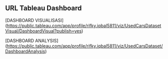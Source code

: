 URL Tableau Dashboard
---

[DASHBOARD VISUALISASI] (https://public.tableau.com/app/profile/rifky.iqbal5811/viz/UsedCarsDatasetVisual/DashboardVisual?publish=yes)

[DASHBOARD ANALYSIS] (https://public.tableau.com/app/profile/rifky.iqbal5811/viz/UsedCarsDataset/DashboardAnalysis)